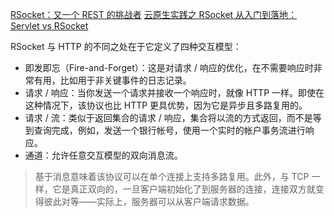 [RSocket：又一个 REST 的挑战者](https://www.infoq.cn/article/gFia*KwwyjX7vxGd75KM)
[云原生实践之 RSocket 从入门到落地：Servlet vs RSocket](https://yq.aliyun.com/articles/688872)

RSocket 与 HTTP 的不同之处在于它定义了四种交互模型：

* 即发即忘（Fire-and-Forget）：这是对请求 / 响应的优化，在不需要响应时非常有用，比如用于非关键事件的日志记录。
* 请求 / 响应：当你发送一个请求并接收一个响应时，就像 HTTP 一样。即使在这种情况下，该协议也比 HTTP 更具优势，因为它是异步且多路复用的。
* 请求 / 流：类似于返回集合的请求 / 响应，集合将以流的方式返回，而不是等到查询完成，例如，发送一个银行帐号，使用一个实时的帐户事务流进行响应。
* 通道：允许任意交互模型的双向消息流。

> 基于消息意味着该协议可以在单个连接上支持多路复用。此外，与 TCP 一样，它是真正双向的，一旦客户端初始化了到服务器的连接，连接双方就变得彼此对等——实际上，服务器可以从客户端请求数据。